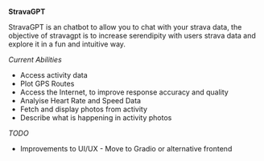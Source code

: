 **StravaGPT**

StravaGPT is an chatbot to allow you to chat with your strava data, the objective of stravagpt is to increase serendipity with users strava data and explore it in a fun and intuitive way.

*Current Abilities*

- Access activity data
- Plot GPS Routes
- Access the Internet, to improve response accuracy and quality
- Analyise Heart Rate and Speed Data
- Fetch and display photos from activity
- Describe what is happening in activity photos


*TODO*

- Improvements to UI/UX - Move to Gradio or alternative frontend


